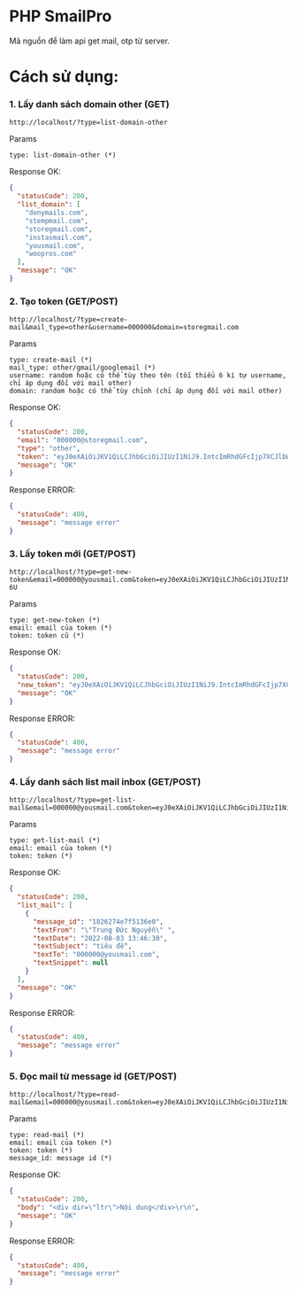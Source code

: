 # PHP SmailPro
Mã nguồn để làm api get mail, otp từ server.
# Cách sử dụng:
### 1. Lấy danh sách domain other (GET)
```
http://localhost/?type=list-domain-other
```
Params
```
type: list-domain-other (*)
```

Response OK:
```JSON
{
  "statusCode": 200,
  "list_domain": [
    "donymails.com",
    "stempmail.com",
    "storegmail.com",
    "instasmail.com",
    "yousmail.com",
    "woopros.com"
  ],
  "message": "OK"
}
```

### 2. Tạo token (GET/POST)
```
http://localhost/?type=create-mail&mail_type=other&username=000000&domain=storegmail.com
```
Params
```
type: create-mail (*)
mail_type: other/gmail/googlemail (*)
username: random hoặc có thể tùy theo tên (tối thiểu 6 kí tự username, chỉ áp dụng đối với mail other)
domain: random hoặc có thể tùy chỉnh (chỉ áp dụng đối với mail other)
```

Response OK:
```JSON
{
  "statusCode": 200,
  "email": "000000@storegmail.com",
  "type": "other",
  "token": "eyJ0eXAiOiJKV1QiLCJhbGciOiJIUzI1NiJ9.IntcImRhdGFcIjp7XCJlbWFpbFwiOlwiMDAwMDAwQHN0b3JlZ21haWwuY29tXCIsXCJ0aW1lc3RhbXBcIjoxNjU5NDI5NjYwfSxcImNyZWF0ZWRfYXRcIjoxNjU5NTE2MDY3fSI.XfpHRBNDSs5zn1HXrx_ZkVey6TVB6WVmIfbe8-CEOR8",
  "message": "OK"
}
```

Response ERROR:
```JSON
{
  "statusCode": 400,
  "message": "message error"
}
```

### 3. Lấy token mới (GET/POST)
```
http://localhost/?type=get-new-token&email=000000@yousmail.com&token=eyJ0eXAiOiJKV1QiLCJhbGciOiJIUzI1NiJ9.IntcImRhdGFcIjp7XCJlbWFpbFwiOlwiMDAwMDAwQHlvdXNtYWlsLmNvbVwiLFwidGltZXN0YW1wXCI6MTY1OTQyMzEyMH0sXCJjcmVhdGVkX2F0XCI6MTY1OTUwOTQ5OX0i.pr5lSmHyyJx2RVbGaaGvzK_i_bTV622zBsgWpLxt-6U
```
Params
```
type: get-new-token (*)
email: email của token (*)
token: token cũ (*)
```

Response OK:
```JSON
{
  "statusCode": 200,
  "new_token": "eyJ0eXAiOiJKV1QiLCJhbGciOiJIUzI1NiJ9.IntcImRhdGFcIjp7XCJlbWFpbFwiOlwiMDAwMDAwQHlvdXNtYWlsLmNvbVwiLFwidGltZXN0YW1wXCI6MTY1OTQzMjA2MH0sXCJjcmVhdGVkX2F0XCI6MTY1OTUxODQ3NX0i.Ya4r48h4GvCicxLXoXmkIfzVWESHT7N1G7FCTzsTNhs",
  "message": "OK"
}
```

Response ERROR:
```JSON
{
  "statusCode": 400,
  "message": "message error"
}
```

### 4. Lấy danh sách list mail inbox (GET/POST)
```
http://localhost/?type=get-list-mail&email=000000@yousmail.com&token=eyJ0eXAiOiJKV1QiLCJhbGciOiJIUzI1NiJ9.IntcImRhdGFcIjp7XCJlbWFpbFwiOlwiMDAwMDAwQHlvdXNtYWlsLmNvbVwiLFwidGltZXN0YW1wXCI6MTY1OTQyMzU0MH0sXCJjcmVhdGVkX2F0XCI6MTY1OTUwOTk3MX0i.sjKVt_ck3TH8mUqzzOwqdCUrKyssHaIWmKY8jbjwImQ
```
Params
```
type: get-list-mail (*)
email: email của token (*)
token: token (*)
```

Response OK:
```JSON
{
  "statusCode": 200,
  "list_mail": [
    {
      "message_id": "1826274e7f5136e0",
      "textFrom": "\"Trung Đức Nguyễn\" ",
      "textDate": "2022-08-03 13:46:30",
      "textSubject": "tiêu đề",
      "textTo": "000000@yousmail.com",
      "textSnippet": null
    }
  ],
  "message": "OK"
}
```

Response ERROR:
```JSON
{
  "statusCode": 400,
  "message": "message error"
}
```

### 5. Đọc mail từ message id (GET/POST)
```
http://localhost/?type=read-mail&email=000000@yousmail.com&token=eyJ0eXAiOiJKV1QiLCJhbGciOiJIUzI1NiJ9.IntcImRhdGFcIjp7XCJlbWFpbFwiOlwiMDAwMDAwQHlvdXNtYWlsLmNvbVwiLFwidGltZXN0YW1wXCI6MTY1OTQyMzU0MH0sXCJjcmVhdGVkX2F0XCI6MTY1OTUwOTk3MX0i.sjKVt_ck3TH8mUqzzOwqdCUrKyssHaIWmKY8jbjwImQ&message_id=1826274e7f5136e0
```
Params
```
type: read-mail (*)
email: email của token (*)
token: token (*)
message_id: message id (*)
```

Response OK:
```JSON
{
  "statusCode": 200,
  "body": "<div dir=\"ltr\">Nội dung</div>\r\n",
  "message": "OK"
}
```

Response ERROR:
```JSON
{
  "statusCode": 400,
  "message": "message error"
}
```
